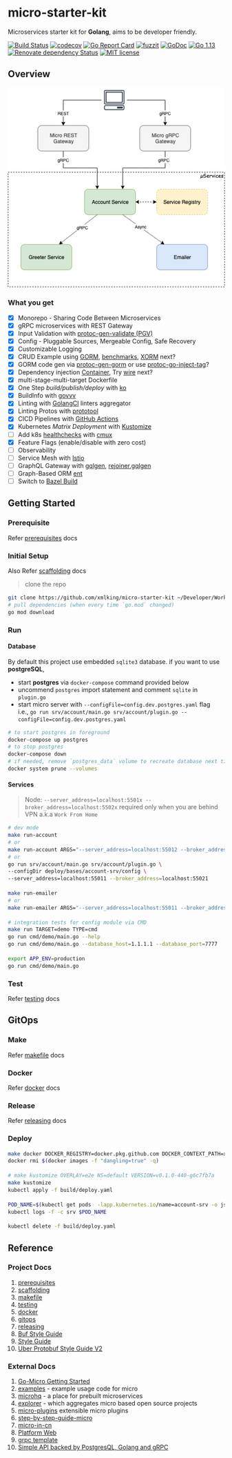 # micro-starter-kit

Microservices starter kit for **Golang**, aims to be developer friendly.

[![Build Status](https://github.com/xmlking/micro-starter-kit/workflows/Test%20on%20Push/badge.svg?branch=develop)](https://github.com/xmlking/micro-starter-kit/actions?query=branch%3Adevelop+event%3Apush+workflow%3A%22Test+on+Push%22)
[![codecov](https://codecov.io/gh/xmlking/micro-starter-kit/branch/develop/graph/badge.svg)](https://codecov.io/gh/xmlking/micro-starter-kit)
[![Go Report Card](https://goreportcard.com/badge/github.com/xmlking/micro-starter-kit)](https://goreportcard.com/report/github.com/xmlking/micro-starter-kit)
[![fuzzit](https://app.fuzzit.dev/badge?org_id=xmlkinggithub&branch=develop)](https://app.fuzzit.dev/orgs/xmlkinggithub/dashboard)
[![GoDoc](https://godoc.org/github.com/xmlking/micro-starter-kit?status.svg)](https://godoc.org/github.com/xmlking/micro-starter-kit)
[![Go 1.13](https://img.shields.io/badge/go-1.13-9cf.svg)](https://golang.org/dl/)
[![Renovate dependency Status](https://img.shields.io/badge/renovate-enabled-brightgreen.svg)](https://renovatebot.com/)
[![MIT license](https://img.shields.io/badge/license-MIT-brightgreen.svg)](https://opensource.org/licenses/MIT)

## Overview

![Image of Deployment](docs/images/deployment.png)

### What you get

- [x] Monorepo - Sharing Code Between Microservices
- [x] gRPC microservices with REST Gateway
- [x] Input Validation with [protoc-gen-validate (PGV)](https://github.com/envoyproxy/protoc-gen-validate)
- [x] Config - Pluggable Sources, Mergeable Config, Safe Recovery
- [x] Customizable Logging
- [x] CRUD Example using [GORM](https://gorm.io/), [benchmarks](https://github.com/kihamo/orm-benchmark), [XORM](https://xorm.io/) next?
- [x] GORM code gen via [protoc-gen-gorm](https://github.com/infobloxopen/protoc-gen-gorm) or use [protoc-go-inject-tag](https://github.com/favadi/protoc-go-inject-tag)?
- [x] Dependency injection [Container](https://github.com/sarulabs/di), Try [wire](https://itnext.io/mastering-wire-f1226717bbac) next?
- [x] multi-stage-multi-target Dockerfile
- [x] One Step _build/publish/deploy_ with [ko](https://github.com/google/ko)
- [x] BuildInfo with [govvv](https://github.com/ahmetb/govvv)
- [x] Linting with [GolangCI](https://github.com/golangci/golangci-lint) linters aggregator
- [x] Linting Protos with [prototool](https://github.com/uber/prototool)
- [x] CICD Pipelines with [GitHub Actions](https://github.com/features/actions)
- [x] Kubernetes _Matrix Deployment_ with [Kustomize](https://kustomize.io/)
- [ ] Add k8s [healthchecks](https://github.com/heptiolabs/healthcheck) with [cmux](https://medium.com/@drgarcia1986/listen-grpc-and-http-requests-on-the-same-port-263c40cb45ff)
- [x] Feature Flags (enable/disable with zero cost)
- [ ] Observability
- [ ] Service Mesh with [Istio](https://istio.io/)
- [ ] GraphQL Gateway with [gqlgen](https://gqlgen.com/), [rejoiner](https://github.com/google/rejoiner),[gqlgen](https://github.com/Shpota/skmz)
- [ ] Graph-Based ORM [ent](https://entgo.io/)
- [ ] Switch to [Bazel Build](https://bazel.build/)

## Getting Started

### Prerequisite

Refer [prerequisites](docs/prerequisites.md) docs

### Initial Setup

Also Refer [scaffolding](docs/scaffolding.md) docs

> clone the repo

```bash
git clone https://github.com/xmlking/micro-starter-kit ~/Developer/Work/go/micro-starter-kit
# pull dependencies (when every time `go.mod` changed)
go mod download
```

### Run

#### Database

By default this project use embedded `sqlite3` database. if you want to use **postgreSQL**,

- start **postgres** via `docker-compose` command provided below
- uncommend `postgres` import statement and comment `sqlite` in `plugin.go`
- start micro server with `--configFile=config.dev.postgres.yaml` flag <br/>
  i.e., `go run srv/account/main.go srv/account/plugin.go --configFile=config.dev.postgres.yaml`

```bash
# to start postgres in foreground
docker-compose up postgres
# to stop postgres
docker-compose down
# if needed, remove `postgres_data` volume to recreate database next time, when you start.
docker system prune --volumes
```

#### Services

> Node: `--server_address=localhost:5501x --broker_address=localhost:5502x` required only when you are behind VPN a.k.a `Work From Home`

```bash
# dev mode
make run-account
# or
make run-account ARGS="--server_address=localhost:55012 --broker_address=localhost:55022"
# or
go run srv/account/main.go srv/account/plugin.go \
--configDir deploy/bases/account-srv/config \
--server_address=localhost:55011 --broker_address=localhost:55021

make run-emailer
# or
make run-emailer ARGS="--server_address=localhost:55011 --broker_address=localhost:55021"

# integration tests for config module via CMD
make run TARGET=demo TYPE=cmd
go run cmd/demo/main.go --help
go run cmd/demo/main.go --database_host=1.1.1.1 --database_port=7777

export APP_ENV=production
go run cmd/demo/main.go
```

### Test

Refer [testing](docs/testing.md) docs

## GitOps

### Make

Refer [makefile](docs/makefile.md) docs

### Docker

Refer [docker](docs/docker.md) docs

### Release

Refer [releasing](docs/releasing.md) docs

### Deploy

```bash
make docker DOCKER_REGISTRY=docker.pkg.github.com DOCKER_CONTEXT_PATH=xmlking/micro-starter-kit
docker rmi $(docker images -f "dangling=true" -q)

# make kustomize OVERLAY=e2e NS=default VERSION=v0.1.0-440-g6c7fb7a
make kustomize
kubectl apply -f build/deploy.yaml

POD_NAME=$(kubectl get pods  -lapp.kubernetes.io/name=account-srv -o jsonpath='{.items[0].metadata.name}')
kubectl logs -f -c srv $POD_NAME

kubectl delete -f build/deploy.yaml
```

## Reference

### Project Docs

1. [prerequisites](docs/prerequisites.md)
2. [scaffolding](docs/scaffolding.md)
3. [makefile](docs/makefile.md)
4. [testing](docs/testing.md)
5. [docker](docs/docker.md)
6. [gitops](docs/gitops.md)
7. [releasing](docs/releasing.md)
8. [Buf Style Guide](https://buf.build/docs/style-guide)
9. [Style Guide](https://github.com/uber-go/guide/blob/master/style.md)
10. [Uber Protobuf Style Guide V2](https://github.com/uber/prototool/blob/dev/style/README.md)

### External Docs

1. [Go-Micro Getting Started](https://itnext.io/micro-in-action-getting-started-a79916ae3cac)
2. [examples](https://github.com/micro/examples) - example usage code for micro
3. [microhq](https://github.com/microhq) - a place for prebuilt microservices
4. [explorer](https://micro.mu/explore/) - which aggregates micro based open source projects
5. [micro-plugins](https://github.com/micro/go-plugins) extensible micro plugins
6. [step-by-step-guide-micro](https://github.com/micro-in-cn/tutorials/tree/master/microservice-in-micro)
7. [micro-in-cn](https://github.com/micro-in-cn/tutorials/tree/master/examples)
8. [Platform Web](https://github.com/micro-in-cn/platform-web)
9. [grpc template](https://github.com/vtolstov/micro-template-grpc)
10. [Simple API backed by PostgresQL, Golang and gRPC](https://medium.com/@vptech/complexity-is-the-bane-of-every-software-engineer-e2878d0ad45a)
